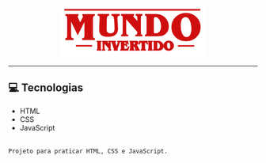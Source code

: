 <p align="center">
    <img width="300" src="./assets/images/banner/logo.svg">
</p>

-------

## 💻 Tecnologias
- HTML
- CSS
- JavaScript

```

Projeto para praticar HTML, CSS e JavaScript.